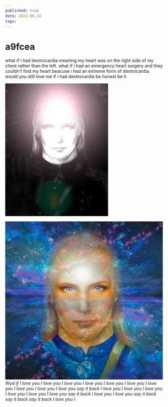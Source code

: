 ```yaml
---
published: true
date: 2022-08-14
tags:
---
```

# a9fcea

what if i had dextrocardia meaning my heart was on the right side of my chest rather than the left. what if i had an emergency heart surgery and they couldn't find my heart beacuse i had an extreme form of dextrocardia. would you still love me if i had dextrocardia be honest be h

![](/images/dextrocardia.png)

![](/images/iloveyou.png) *Wyd if I Iove you I love you I love you I love you I love you I love you I love you I love you I love you I love you  say it back I love you I love you I love you I love you I love you I love you say it back I love you I love you  say it back say it back say it back I love you I*


